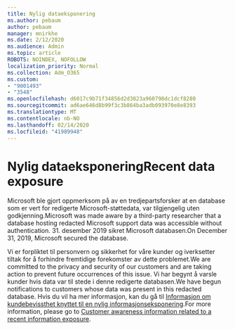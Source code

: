 ```yaml
---
title: Nylig dataeksponering
ms.author: pebaum
author: pebaum
manager: mnirkhe
ms.date: 2/12/2020
ms.audience: Admin
ms.topic: article
ROBOTS: NOINDEX, NOFOLLOW
localization_priority: Normal
ms.collection: Adm_O365
ms.custom:
- "9001493"
- "3548"
ms.openlocfilehash: d6017c9b71f34856d2d3823a960798dc1dcf8280
ms.sourcegitcommit: ad6ae646d8b99f3c3b864ba3adb093970e8e8393
ms.translationtype: MT
ms.contentlocale: nb-NO
ms.lasthandoff: 02/14/2020
ms.locfileid: "41989948"
---
```

# <a name="recent-data-exposure"></a><span data-ttu-id="3c395-102">Nylig dataeksponering</span><span class="sxs-lookup"><span data-stu-id="3c395-102">Recent data exposure</span></span>

<span data-ttu-id="3c395-103">Microsoft ble gjort oppmerksom på av en tredjepartsforsker at en database som er vert for redigerte Microsoft-støttedata, var tilgjengelig uten godkjenning.</span><span class="sxs-lookup"><span data-stu-id="3c395-103">Microsoft was made aware by a third-party researcher that a database hosting redacted Microsoft support data was accessible without authentication.</span></span> <span data-ttu-id="3c395-104">31. desember 2019 sikret Microsoft databasen.</span><span class="sxs-lookup"><span data-stu-id="3c395-104">On December 31, 2019, Microsoft secured the database.</span></span>

<span data-ttu-id="3c395-105">Vi er forpliktet til personvern og sikkerhet for våre kunder og iverksetter tiltak for å forhindre fremtidige forekomster av dette problemet.</span><span class="sxs-lookup"><span data-stu-id="3c395-105">We are committed to the privacy and security of our customers and are taking action to prevent future occurrences of this issue.</span></span> <span data-ttu-id="3c395-106">Vi har begynt å varsle kunder hvis data var til stede i denne redigerte databasen.</span><span class="sxs-lookup"><span data-stu-id="3c395-106">We have begun notifications to customers whose data was present in this redacted database.</span></span> <span data-ttu-id="3c395-107">Hvis du vil ha mer informasjon, kan du gå til [Informasjon om kundebevissthet knyttet til en nylig informasjonseksponering](https://aka.ms/privacyinfo).</span><span class="sxs-lookup"><span data-stu-id="3c395-107">For more information, please go to [Customer awareness information related to a recent information exposure](https://aka.ms/privacyinfo).</span></span>

